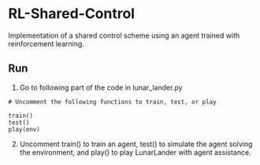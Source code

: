 # RL-Shared-Control
Implementation of a shared control scheme using an agent trained with reinforcement learning.

## Run 

1. Go to following part of the code in lunar_lander.py

```
# Uncomment the following functions to train, test, or play

train()
test()
play(env)
```

2. Uncomment train() to train an agent, test() to simulate the agent solving the environment, and play() to play LunarLander with agent assistance.

